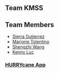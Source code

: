 ## **Team KMSS**

## Team Members
* [Sierra Gutierrez](https://github.com/sierracaitlin)<br />
* [Marjorie Tolentino](https://github.com/marj-nt)<br />
* [Shengzhi Wang](https://github.com/ShengzhiW)<br />
* [Kenny Luc](https://github.com/kennyyluc)<br />

### [HURRYcane App](http://hurrycane-app.herokuapp.com/)
